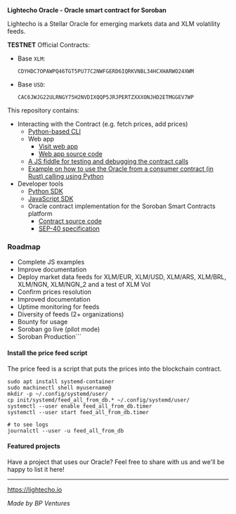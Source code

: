 **Lightecho Oracle - Oracle smart contract for Soroban**

Lightecho is a Stellar Oracle for emerging markets data and XLM volatility feeds.

**TESTNET** Official Contracts:
- Base `XLM`:
  ```
  CDYHDC7OPAWPQ46TGT5PU77C2NWFGERD6IQRKVNBL34HCXHARWO24XWM
  ```
- Base `USD`:
  ```
  CAC6JWJG22ULRNGY75H2NVDIXQQP5JRJPERTZXXXONJHD2ETMGGEV7WP
  ```

This repository contains:

- Interacting with the Contract (e.g. fetch prices, add prices)
  - [Python-based CLI](./oracle-onchain/sep40/cli)
  - Web app
    - [Visit web app](https://bp-ventures.github.io/lightecho-stellar-oracle/)
    - [Web app source code](./docs/v2.html)
  - [A JS fiddle for testing and debugging the contract calls](https://playcode.io/1648838)
  - [Example on how to use the Oracle from a consumer contract (in Rust) calling using Python](./oracle-onchain/sep40/examples/price_up_down)
- Developer tools
  - [Python SDK](./oracle-sdk/python)
  - [JavaScript SDK](./oracle-sdk/javascript)
  - Oracle contract implementation for the Soroban Smart Contracts platform
    - [Contract source code](./oracle-onchain/sep40/contract)
    - [SEP-40 specification](https://github.com/stellar/stellar-protocol/blob/master/ecosystem/sep-0040.md)

### Roadmap

- Complete JS examples
- Improve documentation
- Deploy market data feeds for XLM/EUR, XLM/USD, XLM/ARS, XLM/BRL, XLM/NGN, XLM/NGN_2 and a test of XLM Vol
- Confirm prices resolution
- Improved documentation
- Uptime monitoring for feeds
- Diversity of feeds (2+ organizations)
- Bounty for usage
- Soroban go live (pilot mode)
- Soroban Production```

#### Install the price feed script

The price feed is a script that puts the prices into the blockchain contract.

```
sudo apt install systemd-container
sudo machinectl shell myusername@
mkdir -p ~/.config/systemd/user/
cp init/systemd/feed_all_from_db.* ~/.config/systemd/user/
systemctl --user enable feed_all_from_db.timer
systemctl --user start feed_all_from_db.timer

# to see logs
journalctl --user -u feed_all_from_db
```

#### Featured projects

Have a project that uses our Oracle? Feel free to share with us and we'll be happy to list it here!

---

https://lightecho.io

_Made by BP Ventures_

